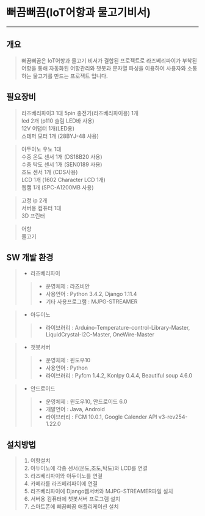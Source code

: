 #  뻐끔뻐끔(IoT어항과 물고기비서)
<hr/>

## 개요
> 뻐끔뻐끔은 IoT어항과 물고기 비서가 결합된 프로젝트로 라즈베리파이가 부착된 어항을 통해 자동화된 어항관리와 챗봇과 문자열 파싱을 이용하여 사용자와 소통하는 물고기를 만드는 프로젝트 입니다.

## 필요장비
> 라즈베리파이3 1대
> 5pin 충전기(라즈베리파이용) 1개  
> led 2개 (p110 슬림 LED바 사용)  
> 12V 어댑터 1개(LED용)  
> 스테퍼 모터 1개 (28BYJ-48 사용)  

> 아두이노 우노 1대  
> 수중 온도 센서 1개 (DS18B20 사용)  
> 수중 탁도 센서 1개 (SEN0189 사용)  
> 조도 센서 1개 (CDS사용)  
> LCD 1개 (1602 Character LCD 1개)  
> 웹캠 1개 (SPC-A1200MB 사용)  

> 고정 ip 2개  
> 서버용 컴퓨터 1대  
> 3D 프린터  

> 어항  
> 물고기

## SW 개발 환경
>+ 라즈베리파이
>>+ 운영체제 : 라즈비안
>>+ 사용언어 : Python 3.4.2, Django 1.11.4
>>+ 기타 사용프로그램 : MJPG-STREAMER

>+ 아두이노
>>+ 라이브러리 : Arduino-Temperature-control-Library-Master, LiquidCrystal-I2C-Master, OneWire-Master

>+ 챗봇서버
>>+ 운영체제 : 윈도우10
>>+ 사용언어 : Python
>>+ 라이브러리 : Pyfcm 1.4.2, Konlpy 0.4.4, Beautiful soup 4.6.0

>+ 안드로이드
>>+ 운영체제 : 윈도우10, 안드로이드 6.0
>>+ 개발언어 : Java, Android
>>+ 라이브러리 : FCM 10.0.1, Google Calender API v3-rev254-1.22.0
  

## 설치방법
> 1. 어항설치
> 2. 아두이노에 각종 센서(온도,조도,탁도)와 LCD를 연결
> 3. 라즈베리파이와 아두이노를 연결
> 4. 카메라를 라즈베리파이에 연결
> 5. 라즈베리파이에 Django웹서버와 MJPG-STREAMER파일 설치
> 6. 서버용 컴퓨터에 챗봇서버 프로그램 설치
> 7. 스마트폰에 뻐끔뻐끔 애플리케이션 설치
